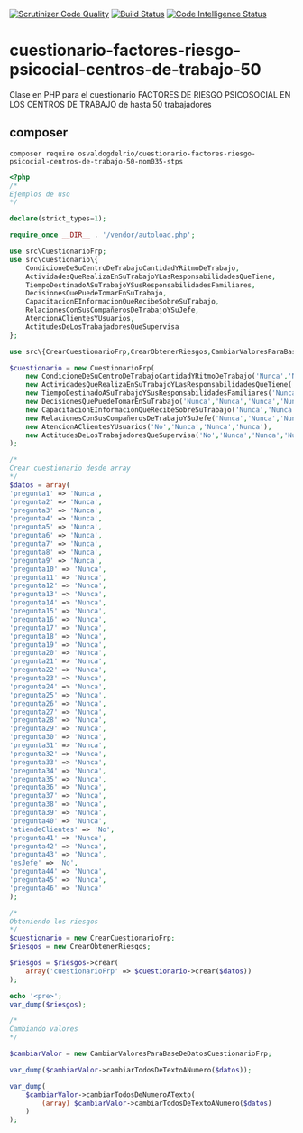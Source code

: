 [![Scrutinizer Code Quality](https://scrutinizer-ci.com/g/OsvaldoGDelRio/cuestionario-factores-riesgo-psicocial-centros-de-trabajo-50-nom035-stps/badges/quality-score.png?b=main)](https://scrutinizer-ci.com/g/OsvaldoGDelRio/cuestionario-factores-riesgo-psicocial-centros-de-trabajo-50-nom035-stps/?branch=main)
[![Build Status](https://scrutinizer-ci.com/g/OsvaldoGDelRio/cuestionario-factores-riesgo-psicocial-centros-de-trabajo-50-nom035-stps/badges/build.png?b=main)](https://scrutinizer-ci.com/g/OsvaldoGDelRio/cuestionario-factores-riesgo-psicocial-centros-de-trabajo-50-nom035-stps/build-status/main)
[![Code Intelligence Status](https://scrutinizer-ci.com/g/OsvaldoGDelRio/cuestionario-factores-riesgo-psicocial-centros-de-trabajo-50-nom035-stps/badges/code-intelligence.svg?b=main)](https://scrutinizer-ci.com/code-intelligence)
# cuestionario-factores-riesgo-psicocial-centros-de-trabajo-50
Clase en PHP para el cuestionario FACTORES DE RIESGO PSICOSOCIAL EN LOS CENTROS DE TRABAJO de hasta 50 trabajadores

## composer

```shell
composer require osvaldogdelrio/cuestionario-factores-riesgo-psicocial-centros-de-trabajo-50-nom035-stps
```

```php
<?php
/*
Ejemplos de uso
*/

declare(strict_types=1);

require_once __DIR__ . '/vendor/autoload.php';

use src\CuestionarioFrp;
use src\cuestionario\{    
    CondicioneDeSuCentroDeTrabajoCantidadYRitmoDeTrabajo,
    ActividadesQueRealizaEnSuTrabajoYLasResponsabilidadesQueTiene,
    TiempoDestinadoASuTrabajoYSusResponsabilidadesFamiliares,
    DecisionesQuePuedeTomarEnSuTrabajo,
    CapacitacionEInformacionQueRecibeSobreSuTrabajo,
    RelacionesConSusCompañerosDeTrabajoYSuJefe,
    AtencionAClientesYUsuarios,
    ActitudesDeLosTrabajadoresQueSupervisa
};

use src\{CrearCuestionarioFrp,CrearObtenerRiesgos,CambiarValoresParaBaseDeDatosCuestionarioFrp};

$cuestionario = new CuestionarioFrp(
    new CondicioneDeSuCentroDeTrabajoCantidadYRitmoDeTrabajo('Nunca','Nunca','Nunca','Nunca','Nunca','Nunca','Nunca','Nunca','Nunca'),
    new ActividadesQueRealizaEnSuTrabajoYLasResponsabilidadesQueTiene('Nunca','Nunca','Nunca','Nunca'),
    new TiempoDestinadoASuTrabajoYSusResponsabilidadesFamiliares('Nunca','Nunca','Nunca','Nunca'),
    new DecisionesQuePuedeTomarEnSuTrabajo('Nunca','Nunca','Nunca','Nunca','Nunca'),
    new CapacitacionEInformacionQueRecibeSobreSuTrabajo('Nunca','Nunca','Nunca','Nunca','Nunca'),
    new RelacionesConSusCompañerosDeTrabajoYSuJefe('Nunca','Nunca','Nunca','Nunca','Nunca','Nunca','Nunca','Nunca','Nunca','Nunca','Nunca','Nunca','Nunca'),
    new AtencionAClientesYUsuarios('No','Nunca','Nunca','Nunca'),
    new ActitudesDeLosTrabajadoresQueSupervisa('No','Nunca','Nunca','Nunca')
);

/*
Crear cuestionario desde array
*/
$datos = array(
'pregunta1' => 'Nunca',
'pregunta2' => 'Nunca',
'pregunta3' => 'Nunca',
'pregunta4' => 'Nunca',
'pregunta5' => 'Nunca',
'pregunta6' => 'Nunca',
'pregunta7' => 'Nunca',
'pregunta8' => 'Nunca',
'pregunta9' => 'Nunca',
'pregunta10' => 'Nunca',
'pregunta11' => 'Nunca',
'pregunta12' => 'Nunca',
'pregunta13' => 'Nunca',
'pregunta14' => 'Nunca',
'pregunta15' => 'Nunca',
'pregunta16' => 'Nunca',
'pregunta17' => 'Nunca',
'pregunta18' => 'Nunca',
'pregunta19' => 'Nunca',
'pregunta20' => 'Nunca',
'pregunta21' => 'Nunca',
'pregunta22' => 'Nunca',
'pregunta23' => 'Nunca',
'pregunta24' => 'Nunca',
'pregunta25' => 'Nunca',
'pregunta26' => 'Nunca',
'pregunta27' => 'Nunca',
'pregunta28' => 'Nunca',
'pregunta29' => 'Nunca',
'pregunta30' => 'Nunca',
'pregunta31' => 'Nunca',
'pregunta32' => 'Nunca',
'pregunta33' => 'Nunca',
'pregunta34' => 'Nunca',
'pregunta35' => 'Nunca',
'pregunta36' => 'Nunca',
'pregunta37' => 'Nunca',
'pregunta38' => 'Nunca',
'pregunta39' => 'Nunca',
'pregunta40' => 'Nunca',
'atiendeClientes' => 'No',
'pregunta41' => 'Nunca',
'pregunta42' => 'Nunca',
'pregunta43' => 'Nunca',
'esJefe' => 'No',
'pregunta44' => 'Nunca',
'pregunta45' => 'Nunca',
'pregunta46' => 'Nunca'
);

/*
Obteniendo los riesgos
*/
$cuestionario = new CrearCuestionarioFrp;
$riesgos = new CrearObtenerRiesgos;

$riesgos = $riesgos->crear(
    array('cuestionarioFrp' => $cuestionario->crear($datos))
);

echo '<pre>';
var_dump($riesgos);

/*
Cambiando valores
*/

$cambiarValor = new CambiarValoresParaBaseDeDatosCuestionarioFrp;

var_dump($cambiarValor->cambiarTodosDeTextoANumero($datos));

var_dump(
    $cambiarValor->cambiarTodosDeNumeroATexto(
        (array) $cambiarValor->cambiarTodosDeTextoANumero($datos)
    )
);
```